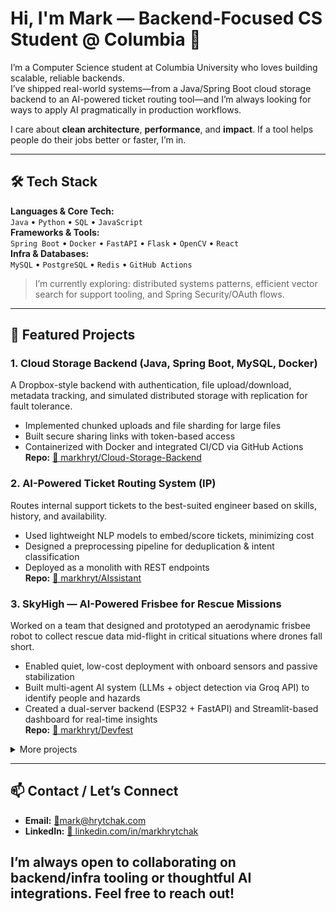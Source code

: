 # Hi, I'm Mark — Backend-Focused CS Student @ Columbia 👋

I’m a Computer Science student at Columbia University who loves building scalable, reliable backends.  
I’ve shipped real-world systems—from a Java/Spring Boot cloud storage backend to an AI-powered ticket routing tool—and I’m always looking for ways to apply AI pragmatically in production workflows.

I care about **clean architecture**, **performance**, and **impact**. If a tool helps people do their jobs better or faster, I’m in.

---

## 🛠️ Tech Stack

**Languages & Core Tech:**  
`Java` • `Python` • `SQL` • `JavaScript`  
**Frameworks & Tools:**  
`Spring Boot` • `Docker` • `FastAPI` • `Flask` • `OpenCV` • `React`  
**Infra & Databases:**  
`MySQL` • `PostgreSQL` • `Redis` • `GitHub Actions`

> I’m currently exploring: distributed systems patterns, efficient vector search for support tooling, and Spring Security/OAuth flows.

---

## 🚀 Featured Projects

### 1. Cloud Storage Backend (Java, Spring Boot, MySQL, Docker)  
A Dropbox-style backend with authentication, file upload/download, metadata tracking, and simulated distributed storage with replication for fault tolerance.  
- Implemented chunked uploads and file sharding for large files  
- Built secure sharing links with token-based access  
- Containerized with Docker and integrated CI/CD via GitHub Actions  
**Repo:** [🔧 markhryt/Cloud-Storage-Backend](https://github.com/markhryt/Cloud-Storage-Backend)  

### 2. AI-Powered Ticket Routing System (IP)  
Routes internal support tickets to the best-suited engineer based on skills, history, and availability.  
- Used lightweight NLP models to embed/score tickets, minimizing cost  
- Designed a preprocessing pipeline for deduplication & intent classification  
- Deployed as a monolith with REST endpoints  
**Repo:** [🔧 markhryt/AIssistant]([https://github.com/markhryt/your-repo](https://github.com/markhryt/AIssistant))  

### 3. SkyHigh — AI-Powered Frisbee for Rescue Missions  
Worked on a team that designed and prototyped an aerodynamic frisbee robot to collect rescue data mid-flight in critical situations where drones fall short.  
- Enabled quiet, low-cost deployment with onboard sensors and passive stabilization  
- Built multi-agent AI system (LLMs + object detection via Groq API) to identify people and hazards  
- Created a dual-server backend (ESP32 + FastAPI) and Streamlit-based dashboard for real-time insights  
**Repo:** [🚁 markhryt/Devfest](https://github.com/markhryt/Devfest)


<details>
  <summary>More projects</summary>

- **E‑commerce Platform (Full Stack):** Built product listings, checkout flow, and admin dashboard  
- **Numera AI Accounting (Co-Founder):** Built a rule-based + ML hybrid system to categorize expenses and surface insights for small businesses
- **Reddit Reader App (React + Reddit API):** Lightweight client to search and read Reddit threads
</details>

---
## 📫 Contact / Let’s Connect

- **Email:** [🔧mark@hrytchak.com](mailto:mark@hrytchak.com)  
- **LinkedIn:** [🔧 linkedin.com/in/markhrytchak](https://linkedin.com/in/markhrytchak)  

I’m always open to collaborating on backend/infra tooling or thoughtful AI integrations. Feel free to reach out!
---
